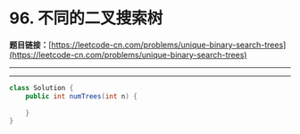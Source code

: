 # 96. 不同的二叉搜索树

**题目链接：**[https://leetcode-cn.com/problems/unique-binary-search-trees](https://leetcode-cn.com/problems/unique-binary-search-trees)

---

<Cards card="leetcode_96_unique-binary-search-trees"></Cards>

---

```java
class Solution {
    public int numTrees(int n) {
        
    }
}
```